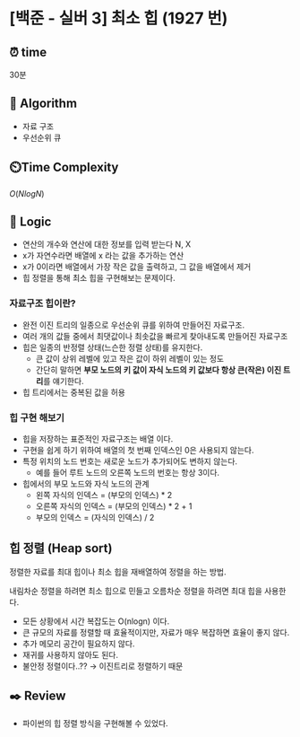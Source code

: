 # [백준 - 실버 3] 최소 힙 (1927 번)

## ⏰  **time**

30분

## :pushpin: **Algorithm**

- 자료 구조
- 우선순위 큐

## ⏲️**Time Complexity**

$O(NlogN)$

## :round_pushpin: **Logic**

- 연산의 개수와 연산에 대한 정보를 입력 받는다 N, X
- x가 자연수라면 배열에 x 라는 값을 추가하는 연산
- x가 0이라면 배열에서 가장 작은 값을 출력하고, 그 값을 배열에서 제거
- 힙 정렬을 통해 최소 힙을 구현해보는 문제이다.

### 자료구조 힙이란?

- 완전 이진 트리의 일종으로 우선순위 큐를 위하여 만들어진 자료구조.
- 여러 개의 값들 중에서 최댓값이나 최솟값을 빠르게 찾아내도록 만들어진 자료구조
- 힙은 일종의 반정렬 상태(느슨한 정렬 상태)를 유지한다.
    - 큰 값이 상위 레벨에 있고 작은 값이 하위 레벨이 있는 정도
    - 간단히 말하면 **부모 노드의 키 값이 자식 노드의 키 값보다 항상 큰(작은) 이진 트리**를 얘기한다.
- 힙 트리에서는 중복된 값을 허용

### 힙 구현 해보기

- 힙을 저장하는 표준적인 자료구조는 배열 이다.
- 구현을 쉽게 하기 위하여 배열의 첫 번째 인덱스인 0은 사용되지 않는다.
- 특정 위치의 노드 번호는 새로운 노드가 추가되어도 변하지 않는다.
    - 예를 들어 루트 노드의 오른쪽 노드의 번호는 항상 3이다.
- 힙에서의 부모 노드와 자식 노드의 관계
    - 왼쪽 자식의 인덱스 = (부모의 인덱스) * 2
    - 오른쪽 자식의 인덱스 = (부모의 인덱스) * 2 + 1
    - 부모의 인덱스 = (자식의 인덱스) / 2

## 힙 정렬 (Heap sort)

정렬한 자료를 최대 힙이나 최소 힙을 재배열하여 정렬을 하는 방법.

내림차순 정렬을 하려면 최소 힙으로 민들고 오름차순 정렬을 하려면 최대 힙을 사용한다.

- 모든 상황에서 시간 복잡도는 O(nlog⁡n) 이다.
- 큰 규모의 자료를 정렬할 때 효율적이지만, 자료가 매우 복잡하면 효율이 좋지 않다.
- 추가 메모리 공간이 필요하지 않다.
- 재귀를 사용하지 않아도 된다.
- 불안정 정렬이다..?? → 이진트리로 정렬하기 때문

## :black_nib: **Review**

- 파이썬의 힙 정렬 방식을 구현해볼 수 있었다.